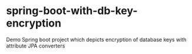 # spring-boot-with-db-key-encryption
Demo Spring boot project which depicts encryption of database keys with attribute JPA converters
